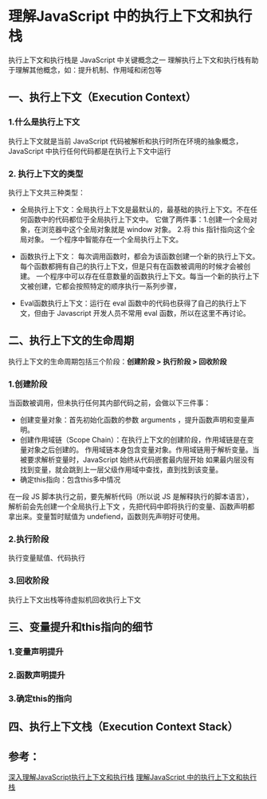 # 理解JavaScript 中的执行上下文和执行栈

执行上下文和执行栈是 JavaScript 中关键概念之一
理解执行上下文和执行栈有助于理解其他概念，如：提升机制、作用域和闭包等

## 一、执行上下文（Execution Context）

### 1.什么是执行上下文

执行上下文就是当前 JavaScript 代码被解析和执行时所在环境的抽象概念，
JavaScript 中执行任何代码都是在执行上下文中运行

### 2. 执行上下文的类型

执行上下文共三种类型：

* 全局执行上下文：全局执行上下文是最默认的，最基础的执行上下文。不在任何函数中的代码都位于全局执行上下文中。
  它做了两件事：1.创建一个全局对象，在浏览器中这个全局对象就是 window 对象。 2.将 this 指针指向这个全局对象。
  一个程序中智能存在一个全局执行上下文。

* 函数执行上下文： 每次调用函数时，都会为该函数创建一个新的执行上下文。
  每个函数都拥有自己的执行上下文，但是只有在函数被调用的时候才会被创建。
  一个程序中可以存在任意数量的函数执行上下文。每当一个新的执行上下文被创建，它都会按照特定的顺序执行一系列步骤，

* Eval函数执行上下文：运行在 eval 函数中的代码也获得了自己的执行上下文，但由于 Javascript 开发人员不常用 eval 函数，所以在这里不再讨论。

## 二、执行上下文的生命周期

执行上下文的生命周期包括三个阶段：**创建阶段 > 执行阶段 > 回收阶段**

### 1.创建阶段

当函数被调用，但未执行任何其内部代码之前，会做以下三件事：

* 创建变量对象：首先初始化函数的参数 arguments ，提升函数声明和变量声明。
* 创建作用域链（Scope Chain）：在执行上下文的创建阶段，作用域链是在变量对象之后创建的。
    作用域链本身包含变量对象。作用域链用于解析变量。当被要求解析变量时，JavaScript 始终从代码嵌套最内层开始
    如果最内层没有找到变量，就会跳到上一层父级作用域中查找，直到找到该变量。
* 确定this指向：包含this多中情况

在一段 JS 脚本执行之前，要先解析代码（所以说 JS 是解释执行的脚本语言），解析前会先创建一个全局执行上下文
，先把代码中即将执行的变量、函数声明都拿出来。变量暂时赋值为 undefiend，函数则先声明好可使用。

### 2.执行阶段

执行变量赋值、代码执行

### 3.回收阶段

执行上下文出栈等待虚拟机回收执行上下文


## 三、变量提升和this指向的细节

### 1.变量声明提升

### 2.函数声明提升

### 3.确定this的指向


## 四、执行上下文栈（Execution Context Stack）
 
























## 参考：
[深入理解JavaScript执行上下文和执行栈](https://github.com/ljianshu/Blog/issues/60)
[理解JavaScript 中的执行上下文和执行栈](https://github.com/yygmind/blog/issues/12)